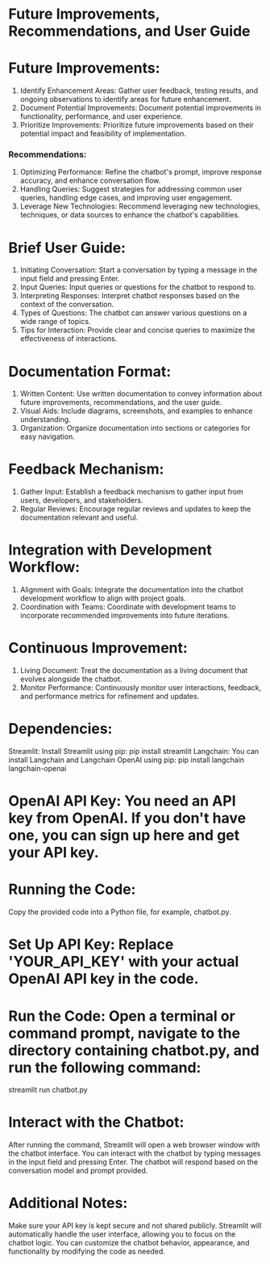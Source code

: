 # Future Improvements, Recommendations, and User Guide

# Future Improvements:
1. Identify Enhancement Areas: Gather user feedback, testing results, and ongoing observations to identify areas for future enhancement.
2. Document Potential Improvements: Document potential improvements in functionality, performance, and user experience.
3. Prioritize Improvements: Prioritize future improvements based on their potential impact and feasibility of implementation.

### Recommendations:
1. Optimizing Performance: Refine the chatbot's prompt, improve response accuracy, and enhance conversation flow.
2. Handling Queries: Suggest strategies for addressing common user queries, handling edge cases, and improving user engagement.
3. Leverage New Technologies: Recommend leveraging new technologies, techniques, or data sources to enhance the chatbot's capabilities.

# Brief User Guide:
1. Initiating Conversation: Start a conversation by typing a message in the input field and pressing Enter.
2. Input Queries: Input queries or questions for the chatbot to respond to.
3. Interpreting Responses: Interpret chatbot responses based on the context of the conversation.
4. Types of Questions: The chatbot can answer various questions on a wide range of topics.
5. Tips for Interaction: Provide clear and concise queries to maximize the effectiveness of interactions.

# Documentation Format:
1. Written Content: Use written documentation to convey information about future improvements, recommendations, and the user guide.
2. Visual Aids: Include diagrams, screenshots, and examples to enhance understanding.
3. Organization: Organize documentation into sections or categories for easy navigation.

# Feedback Mechanism:
1. Gather Input: Establish a feedback mechanism to gather input from users, developers, and stakeholders.
2. Regular Reviews: Encourage regular reviews and updates to keep the documentation relevant and useful.

# Integration with Development Workflow:
1. Alignment with Goals: Integrate the documentation into the chatbot development workflow to align with project goals.
2. Coordination with Teams: Coordinate with development teams to incorporate recommended improvements into future iterations.

# Continuous Improvement:
1. Living Document: Treat the documentation as a living document that evolves alongside the chatbot.
2. Monitor Performance: Continuously monitor user interactions, feedback, and performance metrics for refinement and updates.


# Dependencies:
Streamlit: Install Streamlit using pip:
pip install streamlit
Langchain: You can install Langchain and Langchain OpenAI using pip:
pip install langchain langchain-openai

# OpenAI API Key: You need an API key from OpenAI. If you don't have one, you can sign up here and get your API key.

# Running the Code:
Copy the provided code into a Python file, for example, chatbot.py.

# Set Up API Key: Replace 'YOUR_API_KEY' with your actual OpenAI API key in the code.

# Run the Code: Open a terminal or command prompt, navigate to the directory containing chatbot.py, and run the following command:
streamlit run chatbot.py

# Interact with the Chatbot: 
After running the command, Streamlit will open a web browser window with the chatbot interface. You can interact with the chatbot by typing messages in the input field and pressing Enter. The chatbot will respond based on the conversation model and prompt provided.

# Additional Notes:
Make sure your API key is kept secure and not shared publicly.
Streamlit will automatically handle the user interface, allowing you to focus on the chatbot logic.
You can customize the chatbot behavior, appearance, and functionality by modifying the code as needed.
